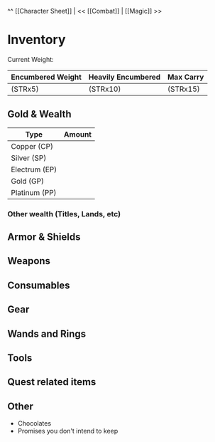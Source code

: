 ^^ [[Character Sheet]] | << [[Combat]] | [[Magic]] >> 

# Inventory
Current Weight:

| Encumbered Weight | Heavily Encumbered | Max Carry |     
| ----------------- | ------------------ | --------- | 
| (STRx5)           | (STRx10)           | (STRx15)  |     

## Gold & Wealth
| Type          | Amount |
| ------------- | ------ |
| Copper (CP)   |        |
| Silver (SP)   |        |
| Electrum (EP) |        |
| Gold (GP)     |        |
| Platinum (PP) |        |

### Other wealth (Titles, Lands, etc)

## Armor & Shields

## Weapons

## Consumables

## Gear

## Wands and Rings

## Tools

## Quest related items

## Other
- Chocolates 
- Promises you don't intend to keep
